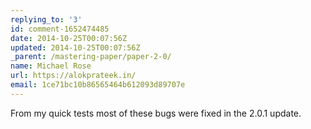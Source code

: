 ```yaml
---
replying_to: '3'
id: comment-1652474485
date: 2014-10-25T00:07:56Z
updated: 2014-10-25T00:07:56Z
_parent: /mastering-paper/paper-2-0/
name: Michael Rose
url: https://alokprateek.in/
email: 1ce71bc10b86565464b612093d89707e
---
```


From my quick tests most of these bugs were fixed in the 2.0.1 update.
